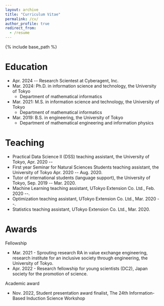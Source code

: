 ```yaml
---
layout: archive
title: "Curriculum Vitae"
permalink: /cv/
author_profile: true
redirect_from:
  - /resume
---
```


{% include base_path %}

Education
======
* Apr. 2024 -- Research Scientest at Cyberagent, Inc.
* Mar. 2024: Ph.D. in information science and technology, the University of Tokyo
  * Department of mathematical informatics
* Mar. 2021: M.S. in information science and technology, the University of Tokyo
  * Department of mathematical informatics
* Mar. 2019: B.S. in engineering, the University of Tokyo
  * Department of mathematical engineering and information physics
   
Teaching
======
*	Practical Data Science II (DSS) teaching assistant, the University of Tokyo, Apr. 2020 -- 
*	First year Seminar for Natural Sciences Students teaching assistant, the University of Tokyo Apr. 2020 -- Aug. 2020.
*	Tutor of international students (language support), the University of Tokyo, Sep. 2019 -- Mar. 2020.
*	Machine Learning teaching assistant, UTokyo Extension Co. Ltd., Feb. 2020 --.
*	Optimization teaching assistant, UTokyo Extension Co. Ltd., Mar. 2020 --.
*	Statistics teaching assistant, UTokyo Extension Co. Ltd., Mar. 2020.

Awards
======
Fellowship
* Mar. 2021 - Sprouting research RA in value exchange engineering, research institute for an inclusive society through engineering, the University of Tokyo.
* Apr. 2022 - Research fellowship for young scientists (DC2), Japan society for the promotion of science.

Academic award
* Nov. 2022, Student presentation award finalist, The 24th Information-Based Induction Science Workshop
